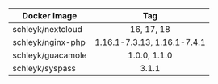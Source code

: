 
| Docker Image        |      Tag                           |
|---------------------|:----------------------------------:|
| schleyk/nextcloud   | 16, 17, 18                         |
| schleyk/nginx-php   | 1.16.1-7.3.13, 1.16.1-7.4.1        |
| schleyk/guacamole   | 1.0.0, 1.1.0                       |
| schleyk/syspass     | 3.1.1
